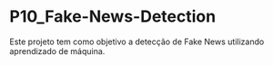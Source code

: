 # P10_Fake-News-Detection
Este projeto tem como objetivo a detecção de Fake News utilizando aprendizado de máquina.

